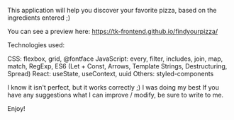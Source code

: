 This application will help you discover your favorite pizza, based on the ingredients entered ;)

You can see a preview here:
https://tk-frontend.github.io/findyourpizza/

Technologies used:

CSS: flexbox, grid, @fontface
JavaScript: every, filter, includes, join, map, match, RegExp, ES6 (Let + Const, Arrows, Template Strings, Destructuring, Spread)
React: useState, useContext, uuid
Others: styled-components

I know it isn't perfect, but it works correctly ;) I was doing my best
If you have any suggestions what I can improve / modify, be sure to write to me.

Enjoy!